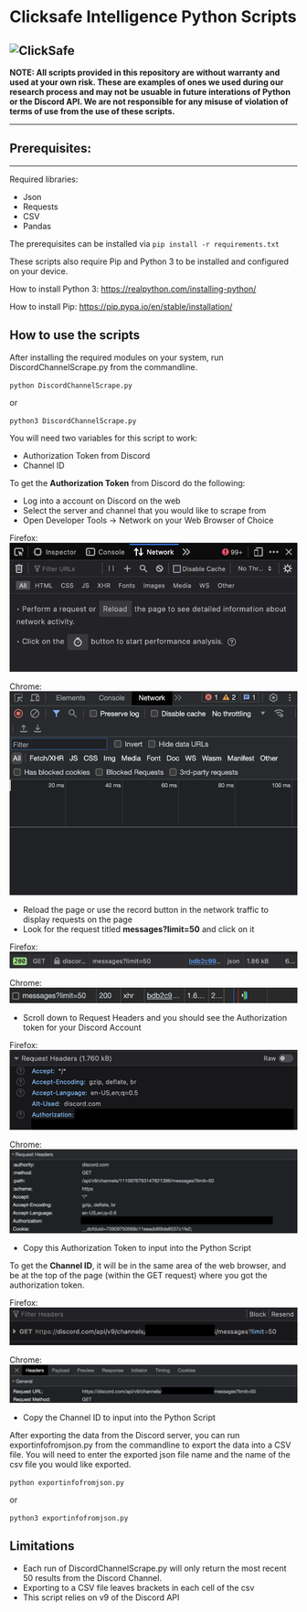 # Clicksafe Intelligence Python Scripts
![ClickSafe](https://img1.wsimg.com/isteam/ip/c8ad73c4-d52f-4f22-9e26-54fd13383de9/CSI-horz-o.jpg/:/rs=w:891,h:326,cg:true,m/cr=w:891,h:326/qt=q:95 "Clicksafe Logo")
---
**NOTE: All scripts provided in this repository are without warranty and used at your own risk. These are examples of ones we used during our research process and may not be usuable in future interations of Python or the Discord API. We are not responsible for any misuse of violation of terms of use from the use of these scripts.**

---
## Prerequisites:
---
Required libraries:
* Json
* Requests
* CSV
* Pandas

The prerequisites can be installed via `pip install -r requirements.txt`

These scripts also require Pip and Python 3 to be installed and configured on your device.

How to install Python 3: https://realpython.com/installing-python/

How to install Pip: https://pip.pypa.io/en/stable/installation/

## How to use the scripts

After installing the required modules on your system, run DiscordChannelScrape.py from the commandline.

`python DiscordChannelScrape.py` 

or 

`python3 DiscordChannelScrape.py`

You will need two variables for this script to work:
* Authorization Token from Discord
* Channel ID

To get the **Authorization Token** from Discord do the following:
* Log into a account on Discord on the web
* Select the server and channel that you would like to scrape from
* Open Developer Tools -> Network on your Web Browser of Choice

Firefox: ![FireFox1](Images/Firefox1.png "Firefox1.png")

Chrome: ![Chrome1](Images/Chrome1.png "Chrome1.png")

* Reload the page or use the record button in the network traffic to display requests on the page
* Look for the request titled **messages?limit=50** and click on it

Firefox: ![FireFox2](Images/Firefox2.png "Firefox2.png")

Chrome: ![Chrome2](Images/Chrome2.png "Chrome2.png")

* Scroll down to Request Headers and you should see the Authorization token for your Discord Account

Firefox: ![FireFox3](Images/Firefox3.png "Firefox3.png")

Chrome: ![Chrome3](Images/Chrome3.png "Chrome3.png")

* Copy this Authorization Token to input into the Python Script

To get the **Channel ID**, it will be in the same area of the web browser, and be at the top of the page (within the GET request) where you got the authorization token.

Firefox: ![Firefoxc4](Images/Firefox4.png "Firefox4.png")

Chrome: ![Chrome4](Images/Chrome4.png "Chrome4.png")

* Copy the Channel ID to input into the Python Script

After exporting the data from the Discord server, you can run exportinfofromjson.py from the commandline to export the data into a CSV file. You will need to enter the exported json file name and the name of the csv file you would like exported.

`python exportinfofromjson.py` 

or 

`python3 exportinfofromjson.py`

## Limitations
* Each run of DiscordChannelScrape.py will only return the most recent 50 results from the Discord Channel. 
* Exporting to a CSV file leaves brackets in each cell of the csv
* This script relies on v9 of the Discord API